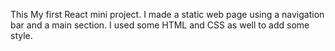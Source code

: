 This My first React mini project.
I made a static web page using a navigation bar and a main section.
I used some HTML and CSS as well to add some style.
